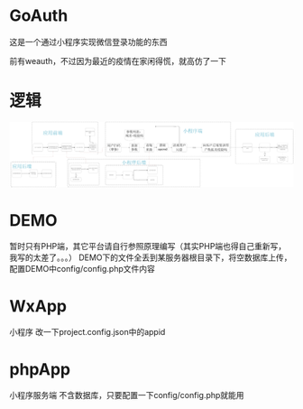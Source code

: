 # GoAuth
这是一个通过小程序实现微信登录功能的东西

前有weauth，不过因为最近的疫情在家闲得慌，就高仿了一下

# 逻辑
![实现逻辑](https://raw.githubusercontent.com/jiyeme/GoAuth/master/logicpic/goauth.png)

# DEMO
暂时只有PHP端，其它平台请自行参照原理编写（其实PHP端也得自己重新写，我写的太差了。。。）
DEMO下的文件全丢到某服务器根目录下，将空数据库上传，配置DEMO中config/config.php文件内容

# WxApp
小程序
改一下project.config.json中的appid

# phpApp
小程序服务端
不含数据库，只要配置一下config/config.php就能用

